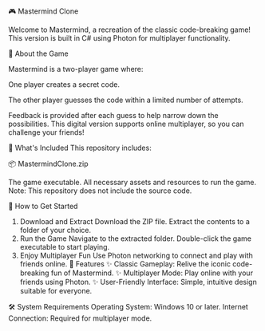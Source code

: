 🎮 Mastermind Clone

Welcome to Mastermind, a recreation of the classic code-breaking game! This version is built in C# using Photon for multiplayer functionality.

📖 About the Game

Mastermind is a two-player game where:

One player creates a secret code.

The other player guesses the code within a limited number of attempts.

Feedback is provided after each guess to help narrow down the possibilities. This digital version supports online multiplayer, so you can challenge your friends!

📂 What's Included
This repository includes:

📦 MastermindClone.zip

The game executable.
All necessary assets and resources to run the game.
Note: This repository does not include the source code.

🚀 How to Get Started
1. Download and Extract
Download the ZIP file.
Extract the contents to a folder of your choice.
2. Run the Game
Navigate to the extracted folder.
Double-click the game executable to start playing.
3. Enjoy Multiplayer Fun
Use Photon networking to connect and play with friends online.
🌟 Features
✨ Classic Gameplay: Relive the iconic code-breaking fun of Mastermind.
✨ Multiplayer Mode: Play online with your friends using Photon.
✨ User-Friendly Interface: Simple, intuitive design suitable for everyone.

🛠️ System Requirements
Operating System: Windows 10 or later.
Internet Connection: Required for multiplayer mode.

